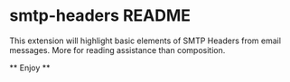 # smtp-headers README

This extension will highlight basic elements of SMTP Headers from email messages. More for reading assistance than composition.

** Enjoy **
